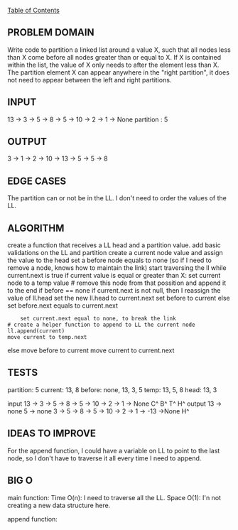 [Table of Contents](../../README.md)
## PROBLEM DOMAIN
Write code to partition a linked list around a value X, such that all nodes less than X come before all nodes greater than or equal to X. If X is contained within the list, the value of X only needs to after the element less than X. The partition element X can appear anywhere in the "right partition", it does not need to appear between the left and right partitions.

## INPUT
13 -> 3 -> 5 -> 8 -> 5 -> 10 -> 2 -> 1 -> None
partition : 5

## OUTPUT
3 -> 1 -> 2 -> 10 -> 13 -> 5 -> 5 -> 8

## EDGE CASES
The partition can or not be in the LL.
I don't need to order the values of the LL.

## ALGORITHM

create a function that receives a LL head and a partition value.
add basic validations on the LL and partition
create a current node value and assign the value to the head
set a before node equals to none (so if I need to remove a node, knows how to maintain the link)
start traversing the ll while current.next is true
	if current value is equal or greater than X:
		set current node to a temp value
		# remove this node from that possition and append it to the end
		if before == none
			if current.next is not null, then I reassign the value of ll.head
				set the new ll.head to current.next
                  set before to current
		else
			set before.next equals to current.next

		set current.next equal to none, to break the link
	# create a helper function to append to LL the current node
	ll.append(current)
 	move current to temp.next
else
	move before to current
	move current to current.next


## TESTS
partition: 5
current: 13, 8
before: none, 13, 3, 5
temp:  13, 5, 8
head: 13, 3

input
     13 -> 3 -> 5 -> 8 -> 5 -> 10 -> 2 -> 1 -> None
     	            C^
               B^
               T^
          H^
output
13 -> none
5 -> none
3 -> 5 -> 8 -> 5 -> 10 -> 2 -> 1 -> -13 ->None
H^

## IDEAS TO IMPROVE
For the append function, I could have a variable on LL to point to the last node, so I don't have to traverse it all every time I need to append.

## BIG O
main function:
Time O(n): I need to traverse all the LL.
Space O(1): I'n not creating a new data structure here.

append function:
